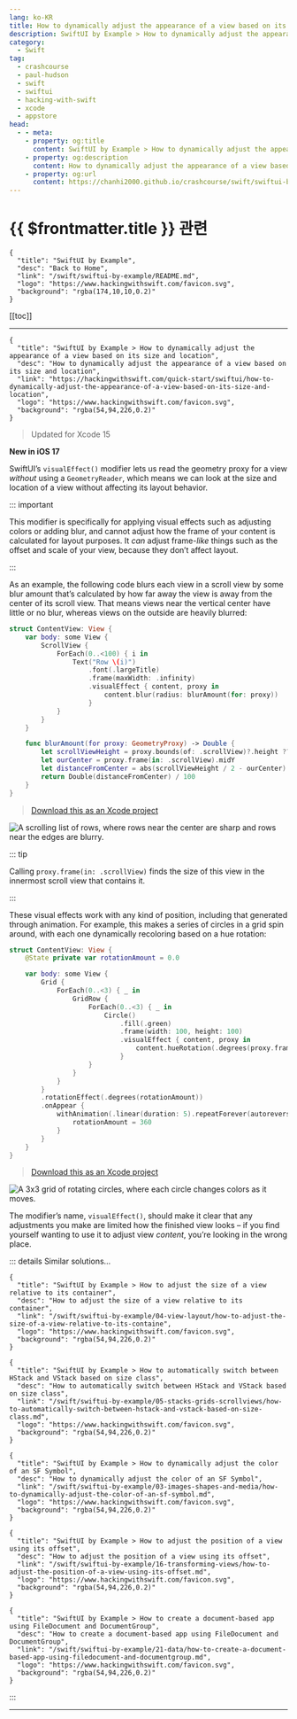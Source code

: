 ```yaml
---
lang: ko-KR
title: How to dynamically adjust the appearance of a view based on its size and location
description: SwiftUI by Example > How to dynamically adjust the appearance of a view based on its size and location
category:
  - Swift
tag: 
  - crashcourse
  - paul-hudson
  - swift
  - swiftui
  - hacking-with-swift
  - xcode
  - appstore
head:
  - - meta:
    - property: og:title
      content: SwiftUI by Example > How to dynamically adjust the appearance of a view based on its size and location
    - property: og:description
      content: How to dynamically adjust the appearance of a view based on its size and location
    - property: og:url
      content: https://chanhi2000.github.io/crashcourse/swift/swiftui-by-example/04-view-layout/how-to-dynamically-adjust-the-appearance-of-a-view-based-on-its-size-and-location.html
---
```


# {{ $frontmatter.title }} 관련

```component VPCard
{
  "title": "SwiftUI by Example",
  "desc": "Back to Home",
  "link": "/swift/swiftui-by-example/README.md",
  "logo": "https://www.hackingwithswift.com/favicon.svg",
  "background": "rgba(174,10,10,0.2)"
}
```

[[toc]]

---

```component VPCard
{
  "title": "SwiftUI by Example > How to dynamically adjust the appearance of a view based on its size and location",
  "desc": "How to dynamically adjust the appearance of a view based on its size and location",
  "link": "https://hackingwithswift.com/quick-start/swiftui/how-to-dynamically-adjust-the-appearance-of-a-view-based-on-its-size-and-location",
  "logo": "https://www.hackingwithswift.com/favicon.svg",
  "background": "rgba(54,94,226,0.2)"
}
```

> Updated for Xcode 15

**New in iOS 17**

SwiftUI’s `visualEffect()` modifier lets us read the geometry proxy for a view *without* using a `GeometryReader`, which means we can look at the size and location of a view without affecting its layout behavior.

::: important

This modifier is specifically for applying visual effects such as adjusting colors or adding blur, and cannot adjust how the frame of your content is calculated for layout purposes. It *can* adjust frame-*like* things such as the offset and scale of your view, because they don’t affect layout.

:::

As an example, the following code blurs each view in a scroll view by some blur amount that’s calculated by how far away the view is away from the center of its scroll view. That means views near the vertical center have little or no blur, whereas views on the outside are heavily blurred:

```swift
struct ContentView: View {
    var body: some View {
        ScrollView {
            ForEach(0..<100) { i in
                Text("Row \(i)")
                    .font(.largeTitle)
                    .frame(maxWidth: .infinity)
                    .visualEffect { content, proxy in
                        content.blur(radius: blurAmount(for: proxy))
                    }
            }
        }
    }

    func blurAmount(for proxy: GeometryProxy) -> Double {
        let scrollViewHeight = proxy.bounds(of: .scrollView)?.height ?? 100
        let ourCenter = proxy.frame(in: .scrollView).midY
        let distanceFromCenter = abs(scrollViewHeight / 2 - ourCenter)
        return Double(distanceFromCenter) / 100
    }
}
```

> [<FontIcon icon="fas fa-file-zipper"/>Download this as an Xcode project](https://www.hackingwithswift.com/files/projects/swiftui/how-to-dynamically-adjust-the-appearance-of-a-view-based-on-its-size-and-location-1.zip)

![A scrolling list of rows, where rows near the center are sharp and rows near the edges are blurry.](https://www.hackingwithswift.com/img/books/quick-start/swiftui/how-to-dynamically-adjust-the-appearance-of-a-view-based-on-its-size-and-location-1~dark.gif)

::: tip

Calling `proxy.frame(in: .scrollView)` finds the size of this view in the innermost scroll view that contains it.

:::

These visual effects work with any kind of position, including that generated through animation. For example, this makes a series of circles in a grid spin around, with each one dynamically recoloring based on a hue rotation:

```swift
struct ContentView: View {
    @State private var rotationAmount = 0.0

    var body: some View {
        Grid {
            ForEach(0..<3) { _ in
                GridRow {
                    ForEach(0..<3) { _ in
                        Circle()
                            .fill(.green)
                            .frame(width: 100, height: 100)
                            .visualEffect { content, proxy in
                                content.hueRotation(.degrees(proxy.frame(in: .global).midY / 2))
                            }
                    }
                }
            }
        }
        .rotationEffect(.degrees(rotationAmount))
        .onAppear {
            withAnimation(.linear(duration: 5).repeatForever(autoreverses: false)) {
                rotationAmount = 360
            }
        }
    }
}
```

> [<FontIcon icon="fas fa-file-zipper"/>Download this as an Xcode project](https://www.hackingwithswift.com/files/projects/swiftui/how-to-dynamically-adjust-the-appearance-of-a-view-based-on-its-size-and-location-2.zip)

![A 3x3 grid of rotating circles, where each circle changes colors as it moves.](https://www.hackingwithswift.com/img/books/quick-start/swiftui/how-to-dynamically-adjust-the-appearance-of-a-view-based-on-its-size-and-location-2~dark.gif)

The modifier’s name, `visualEffect()`, should make it clear that any adjustments you make are limited how the finished view looks – if you find yourself wanting to use it to adjust view *content*, you’re looking in the wrong place.

::: details Similar solutions…

```component VPCard
{
  "title": "SwiftUI by Example > How to adjust the size of a view relative to its container",
  "desc": "How to adjust the size of a view relative to its container",
  "link": "/swift/swiftui-by-example/04-view-layout/how-to-adjust-the-size-of-a-view-relative-to-its-containe",
  "logo": "https://www.hackingwithswift.com/favicon.svg",
  "background": "rgba(54,94,226,0.2)"
}
```

```component VPCard
{
  "title": "SwiftUI by Example > How to automatically switch between HStack and VStack based on size class",
  "desc": "How to automatically switch between HStack and VStack based on size class",
  "link": "/swift/swiftui-by-example/05-stacks-grids-scrollviews/how-to-automatically-switch-between-hstack-and-vstack-based-on-size-class.md",
  "logo": "https://www.hackingwithswift.com/favicon.svg",
  "background": "rgba(54,94,226,0.2)"
}
```

```component VPCard
{
  "title": "SwiftUI by Example > How to dynamically adjust the color of an SF Symbol",
  "desc": "How to dynamically adjust the color of an SF Symbol",
  "link": "/swift/swiftui-by-example/03-images-shapes-and-media/how-to-dynamically-adjust-the-color-of-an-sf-symbol.md",
  "logo": "https://www.hackingwithswift.com/favicon.svg",
  "background": "rgba(54,94,226,0.2)"
}
```

```component VPCard
{
  "title": "SwiftUI by Example > How to adjust the position of a view using its offset",
  "desc": "How to adjust the position of a view using its offset",
  "link": "/swift/swiftui-by-example/16-transforming-views/how-to-adjust-the-position-of-a-view-using-its-offset.md",
  "logo": "https://www.hackingwithswift.com/favicon.svg",
  "background": "rgba(54,94,226,0.2)"
}
```

```component VPCard
{
  "title": "SwiftUI by Example > How to create a document-based app using FileDocument and DocumentGroup",
  "desc": "How to create a document-based app using FileDocument and DocumentGroup",
  "link": "/swift/swiftui-by-example/21-data/how-to-create-a-document-based-app-using-filedocument-and-documentgroup.md",
  "logo": "https://www.hackingwithswift.com/favicon.svg",
  "background": "rgba(54,94,226,0.2)"
}
```

:::

---

<TagLinks />